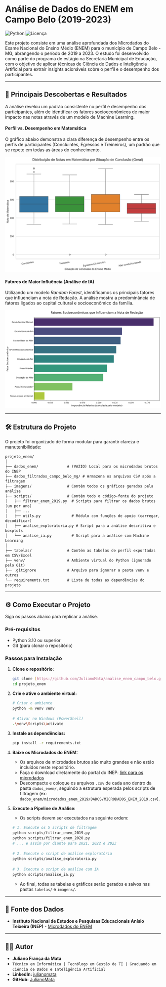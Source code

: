 # Análise de Dados do ENEM em Campo Belo (2019-2023)

![Python](https://img.shields.io/badge/Python-3.12-blue.svg)
![Licença](https://img.shields.io/badge/license-MIT-green.svg)

Este projeto consiste em uma análise aprofundada dos Microdados do Exame Nacional do Ensino Médio (ENEM) para o município de Campo Belo - MG, abrangendo o período de 2019 a 2023. O estudo foi desenvolvido como parte do programa de estágio na Secretaria Municipal de Educação, com o objetivo de aplicar técnicas de Ciência de Dados e Inteligência Artificial para extrair insights acionáveis sobre o perfil e o desempenho dos participantes.

---

## 🚀 Principais Descobertas e Resultados

A análise revelou um padrão consistente no perfil e desempenho dos participantes, além de identificar os fatores socioeconômicos de maior impacto nas notas através de um modelo de Machine Learning.

#### Perfil vs. Desempenho em Matemática
O gráfico abaixo demonstra a clara diferença de desempenho entre os perfis de participantes (Concluintes, Egressos e Treineiros), um padrão que se repete em todas as áreas do conhecimento.

![Boxplot de Desempenho em Matemática](./imagens/grafico_boxplot_situacao_NU_NOTA_MT.png)

#### Fatores de Maior Influência (Análise de IA)
Utilizando um modelo *Random Forest*, identificamos os principais fatores que influenciam a nota de Redação. A análise mostra a predominância de fatores ligados ao capital cultural e socioeconômico da família.

![Ranking de Fatores para Redação](./imagens/grafico_importancia_nu_nota_redacao.png)

---

## 🛠️ Estrutura do Projeto

O projeto foi organizado de forma modular para garantir clareza e manutenibilidade:
```
projeto_enem/
│
├── dados_enem/             # (VAZIO) Local para os microdados brutos do INEP
├── dados_filtrados_campo_belo_mg/ # Armazena os arquivos CSV após a filtragem
├── imagens/                # Contém todos os gráficos gerados pela análise
├── scripts/                # Contém todo o código-fonte do projeto
│   ├── filtrar_enem_2019.py  # Scripts para filtrar os dados brutos (um por ano)
│   ├── ...
│   ├── utils.py              # Módulo com funções de apoio (carregar, decodificar)
│   ├── analise_exploratoria.py # Script para a análise descritiva e boxplots
│   └── analise_ia.py         # Script para a análise com Machine Learning
│
├── tabelas/                # Contém as tabelas de perfil exportadas em CSV/Excel
├── venv/                   # Ambiente virtual do Python (ignorado pelo Git)
├── .gitignore              # Arquivo para ignorar a pasta venv e outros
└── requirements.txt        # Lista de todas as dependências do projeto

```
---

## ⚙️ Como Executar o Projeto

Siga os passos abaixo para replicar a análise.

### Pré-requisitos
* Python 3.10 ou superior
* Git (para clonar o repositório)

### Passos para Instalação

1.  **Clone o repositório:**
    ```bash
    git clone [https://github.com/JulianoMata/analise_enem_campo_belo.git]
    cd projeto_enem
    ```

2.  **Crie e ative o ambiente virtual:**
    ```bash
    # Criar o ambiente
    python -m venv venv

    # Ativar no Windows (PowerShell)
    .\venv\Scripts\activate
    ```

3.  **Instale as dependências:**
    ```bash
    pip install -r requirements.txt
    ```

4.  **Baixe os Microdados do ENEM:**
    * Os arquivos de microdados brutos são muito grandes e não estão incluídos neste repositório.
    * Faça o download diretamente do portal do INEP: [link para os microdados](https://www.gov.br/inep/pt-br/acesso-a-informacao/dados-abertos/microdados/enem)
    * Descompacte e coloque os arquivos `.csv` de cada ano dentro da pasta `dados_enem/`, seguindo a estrutura esperada pelos scripts de filtragem (ex: `dados_enem/microdados_enem_2019/DADOS/MICRODADOS_ENEM_2019.csv`).

5.  **Execute a Pipeline de Análise:**
    * Os scripts devem ser executados na seguinte ordem:

    ```bash
    # 1. Execute os 5 scripts de filtragem
    python scripts/filtrar_enem_2019.py
    python scripts/filtrar_enem_2020.py
    # ... e assim por diante para 2021, 2022 e 2023

    # 2. Execute o script de análise exploratória
    python scripts/analise_exploratoria.py

    # 3. Execute o script de análise com IA
    python scripts/analise_ia.py
    ```
    * Ao final, todas as tabelas e gráficos serão gerados e salvos nas pastas `tabelas/` e `imagens/`.

---

## 📄 Fonte dos Dados
* **Instituto Nacional de Estudos e Pesquisas Educacionais Anísio Teixeira (INEP)** - [Microdados do ENEM](https://www.gov.br/inep/pt-br/acesso-a-informacao/dados-abertos/microdados/enem)

---

## 👨‍💻 Autor

* **Juliano França da Mata**
* ```Técnico em Informática | Tecnólogo em Gestão de TI | Graduando em Ciência de Dados e Inteligência Artificial```
* **LinkedIn:** [julianomata](https://www.linkedin.com/in/julianomata/)
* **GitHub:** [JulianoMata](https://github.com/JulianoMata)
